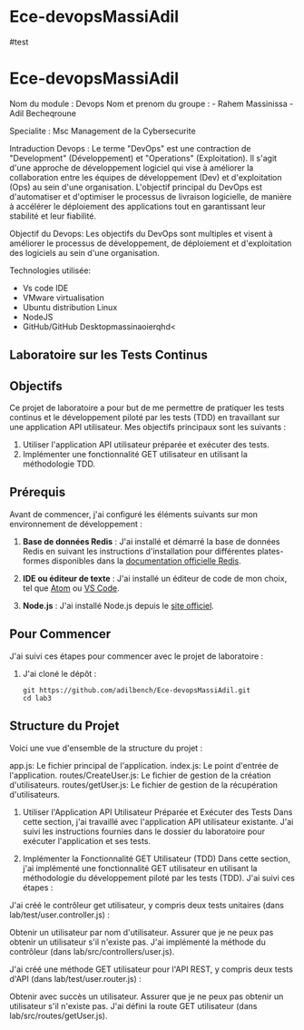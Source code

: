 # Ece-devopsMassiAdil
#test
# Ece-devopsMassiAdil
Nom du module :  Devops
Nom et prenom du groupe : 
                        - Rahem Massinissa
                        - Adil Becheqroune 

Specialite : Msc Management de la Cybersecurite 

Intraduction Devops : Le terme "DevOps" est une contraction de "Development" (Développement) et "Operations" (Exploitation). Il s'agit d'une approche de développement logiciel qui vise à améliorer la collaboration entre les équipes de développement (Dev) et d'exploitation (Ops) au sein d'une organisation. L'objectif principal du DevOps est d'automatiser et d'optimiser le processus de livraison logicielle, de manière à accélérer le déploiement des applications tout en garantissant leur stabilité et leur fiabilité.

Objectif du Devops: Les objectifs du DevOps sont multiples et visent à améliorer le processus de développement, de déploiement et d'exploitation des logiciels au sein d'une organisation. 

Technologies utilisée:
- Vs code IDE
- VMware virtualisation 
- Ubuntu distribution Linux 
- NodeJS 
- GitHub/GitHub Desktopmassinaoierqhd<

## Laboratoire sur les Tests Continus

## Objectifs

Ce projet de laboratoire a pour but de me permettre de pratiquer les tests continus et le développement piloté par les tests (TDD) en travaillant sur une application API utilisateur. Mes objectifs principaux sont les suivants :

1. Utiliser l'application API utilisateur préparée et exécuter des tests.
2. Implémenter une fonctionnalité GET utilisateur en utilisant la méthodologie TDD.

## Prérequis

Avant de commencer, j'ai configuré les éléments suivants sur mon environnement de développement :

1. **Base de données Redis** : J'ai installé et démarré la base de données Redis en suivant les instructions d'installation pour différentes plates-formes disponibles dans la [documentation officielle Redis](https://redis.io/topics/quickstart).

2. **IDE ou éditeur de texte** : J'ai installé un éditeur de code de mon choix, tel que [Atom](https://atom.io/) ou [VS Code](https://code.visualstudio.com/).

3. **Node.js** : J'ai installé Node.js depuis le [site officiel](https://nodejs.org/).

## Pour Commencer

J'ai suivi ces étapes pour commencer avec le projet de laboratoire :

1. J'ai cloné le dépôt :

   ```shell
   git https://github.com/adilbench/Ece-devopsMassiAdil.git
   cd lab3
   
## Structure du Projet
Voici une vue d'ensemble de la structure du projet :

app.js: Le fichier principal de l'application.
index.js: Le point d'entrée de l'application.
routes/CreateUser.js: Le fichier de gestion de la création d'utilisateurs.
routes/getUser.js: Le fichier de gestion de la récupération d'utilisateurs.

1. Utiliser l'Application API Utilisateur Préparée et Exécuter des Tests
Dans cette section, j'ai travaillé avec l'application API utilisateur existante. J'ai suivi les instructions fournies dans le dossier du laboratoire pour exécuter l'application et ses tests.

2. Implémenter la Fonctionnalité GET Utilisateur (TDD)
Dans cette section, j'ai implémenté une fonctionnalité GET utilisateur en utilisant la méthodologie du développement piloté par les tests (TDD). J'ai suivi ces étapes :

J'ai créé le contrôleur get utilisateur, y compris deux tests unitaires (dans lab/test/user.controller.js) :

Obtenir un utilisateur par nom d'utilisateur.
Assurer que je ne peux pas obtenir un utilisateur s'il n'existe pas.
J'ai implémenté la méthode du contrôleur (dans lab/src/controllers/user.js).

J'ai créé une méthode GET utilisateur pour l'API REST, y compris deux tests d'API (dans lab/test/user.router.js) :

Obtenir avec succès un utilisateur.
Assurer que je ne peux pas obtenir un utilisateur s'il n'existe pas.
J'ai défini la route GET utilisateur (dans lab/src/routes/getUser.js).
